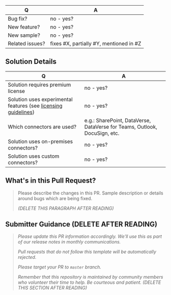 |        Q        |                    A                    |
| --------------- | --------------------------------------- |
| Bug fix?        | no - yes?                               |
| New feature?    | no - yes?                               |
| New sample?     | no - yes?                               |
| Related issues? | fixes #X, partially #Y, mentioned in #Z |

## Solution Details

|        Q        |                    A                    |
| --------------- | --------------------------------------- |
| Solution requires premium license | no - yes?                               |
| Solution uses experimental features (see [licensing guidelines](https://go.microsoft.com/fwlink/?linkid=2085130)) | no - yes?                               |
| Which connectors are used? | e.g.: SharePoint, DataVerse, DataVerse for Teams, Outlook, DocuSign, etc.                               |
| Solution uses on-premises connectors? | no - yes?                                |
| Solution uses custom connectors? | no - yes?                                |


## What's in this Pull Request?

> Please describe the changes in this PR. Sample description or details around bugs which are being fixed.
> 
> _(DELETE THIS PARAGRAPH AFTER READING)_

## Submitter Guidance (DELETE AFTER READING)
> 
> *Please update this PR information accordingly. We'll use this as part of our release notes in monthly communications.*
>
> *Pull requests that do not follow this template will be automatically rejected.*
> 
> *Please target your PR to `master` branch.*
>
> *Remember that this repository is maintained by community members who volunteer their time to help. Be courteous and patient.*
> _(DELETE THIS SECTION AFTER READING)_


